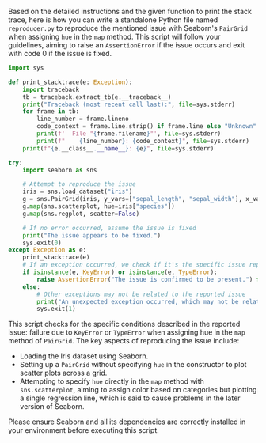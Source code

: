 Based on the detailed instructions and the given function to print the stack trace, here is how you can write a standalone Python file named `reproducer.py` to reproduce the mentioned issue with Seaborn's `PairGrid` when assigning `hue` in the `map` method. This script will follow your guidelines, aiming to raise an `AssertionError` if the issue occurs and exit with code 0 if the issue is fixed.

```python
import sys

def print_stacktrace(e: Exception):
    import traceback
    tb = traceback.extract_tb(e.__traceback__)
    print("Traceback (most recent call last):", file=sys.stderr)
    for frame in tb:
        line_number = frame.lineno
        code_context = frame.line.strip() if frame.line else "Unknown"
        print(f'  File "{frame.filename}"', file=sys.stderr)
        print(f"    {line_number}: {code_context}", file=sys.stderr)
    print(f"{e.__class__.__name__}: {e}", file=sys.stderr)

try:
    import seaborn as sns

    # Attempt to reproduce the issue
    iris = sns.load_dataset("iris")
    g = sns.PairGrid(iris, y_vars=["sepal_length", "sepal_width"], x_vars=["petal_length", "petal_width"])
    g.map(sns.scatterplot, hue=iris["species"])
    g.map(sns.regplot, scatter=False)

    # If no error occurred, assume the issue is fixed
    print("The issue appears to be fixed.")
    sys.exit(0)
except Exception as e:
    print_stacktrace(e)
    # If an exception occurred, we check if it's the specific issue reported
    if isinstance(e, KeyError) or isinstance(e, TypeError):
        raise AssertionError("The issue is confirmed to be present.") from e
    else:
        # Other exceptions may not be related to the reported issue
        print("An unexpected exception occurred, which may not be related to the reported issue.")
        sys.exit(1)
```

This script checks for the specific conditions described in the reported issue: failure due to `KeyError` or `TypeError` when assigning hue in the `map` method of `PairGrid`. The key aspects of reproducing the issue include:
- Loading the Iris dataset using Seaborn.
- Setting up a `PairGrid` without specifying `hue` in the constructor to plot scatter plots across a grid.
- Attempting to specify `hue` directly in the `map` method with `sns.scatterplot`, aiming to assign color based on categories but plotting a single regression line, which is said to cause problems in the later version of Seaborn.

Please ensure Seaborn and all its dependencies are correctly installed in your environment before executing this script.
